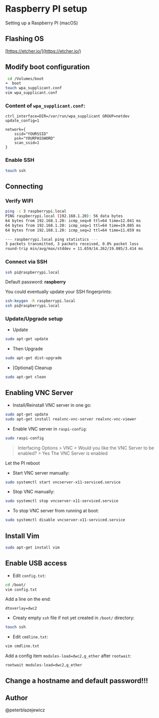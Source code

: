 # Raspberry PI setup

Setting up a Raspberry PI (macOS)

## Flashing OS

[https://etcher.io/](https://etcher.io/)

## Modify boot configuration

```bash
 cd /Volumes/boot
➜  boot
touch wpa_supplicant.conf
vim wpa_supplicant.conf
```

### Content of `wpa_supplicant.conf`:

```text
ctrl_interface=DIR=/var/run/wpa_supplicant GROUP=netdev
update_config=1

network={
    ssid="YOURSSID"
    psk="YOURPASSWORD"
    scan_ssid=1
}
```

### Enable SSH

```bash
touch ssh
```

## Connecting

### Verify WIFI

```bash
ping -c 3 raspberrypi.local
PING raspberrypi.local (192.168.1.20): 56 data bytes
64 bytes from 192.168.1.20: icmp_seq=0 ttl=64 time=12.041 ms
64 bytes from 192.168.1.20: icmp_seq=1 ttl=64 time=19.085 ms
64 bytes from 192.168.1.20: icmp_seq=2 ttl=64 time=11.659 ms

--- raspberrypi.local ping statistics ---
3 packets transmitted, 3 packets received, 0.0% packet loss
round-trip min/avg/max/stddev = 11.659/14.262/19.085/3.414 ms
```

### Connect via SSH

```bash
ssh pi@raspberrypi.local
```

Default password: **raspberry**

You could eventually update your SSH fingerprints:

```bash
ssh-keygen -R raspberrypi.local
ssh pi@raspberrypi.local
```

### Update/Upgrade setup

- Update

```bash
sudo apt-get update
```

- Then Upgrade

```bash
sudo apt-get dist-upgrade
```

- [Optional] Cleanup

```bash
sudo apt-get clean
```

## Enabling VNC Server

- Install/Reinstall VNC server in one go:

```bash
sudo apt-get update
sudo apt-get install realvnc-vnc-server realvnc-vnc-viewer
```

- Enable VNC server in `raspi-config`:

```bash
sudo raspi-config
```

> Interfacing Options > VNC > Would you like the VNC Server to be enabled? > Yes
> The VNC Server is enabled

Let the PI reboot

- Start VNC server manually:

```bash
sudo systemctl start vncserver-x11-serviced.service
```

- Stop VNC manually:

```bash
sudo systemctl stop vncserver-x11-serviced.service
```

- To stop VNC server from running at boot:

```bash
sudo systemctl disable vncserver-x11-serviced.service
```

## Install Vim

```bash
sudo apt-get install vim
```

## Enable USB access

- Edit `config.txt`:

```bash
cd /boot/
vim config.txt
```

Add a line on the end:

```text
dtoverlay=dwc2
```

- Creaty empty `ssh` file if not yet created in `/boot/` directory:

```bash
touch ssh
```

- Edit `cmdline.txt`:

```bash
vim cmdline.txt
```

Add a config item `modules-load=dwc2,g_ether` after `rootwait`:

```text
rootwait modules-load=dwc2,g_ether
```

## Change a hostname and default password!!!

## Author

@peterblazejewicz
